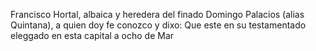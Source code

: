 Francisco Hortal, albaica y heredera del finado Domingo Palacios (alias Quintana), a quien doy fe conozco y dixo: Que este en su testamentado eleggado en esta capital a ocho de Mar